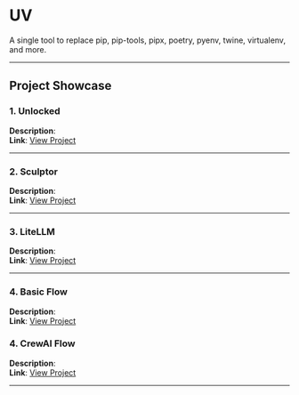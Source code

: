 # UV

A single tool to replace pip, pip-tools, pipx, poetry, pyenv, twine, virtualenv, and more.

---

## Project Showcase

### 1. Unlocked
**Description**:    
**Link**: [View Project](https://github.com/EngineerAbdulQadir/UV/tree/main/Gauge/01%20-%20Unlocked/uv-helloworld)

---

### 2. Sculptor
**Description**:    
**Link**: [View Project](https://github.com/EngineerAbdulQadir/UV/tree/main/Gauge/02%20-%20Sculptor)

---

### 3. LiteLLM
**Description**:    
**Link**: [View Project](https://github.com/EngineerAbdulQadir/UV/tree/main/Gauge/03%20-%20LiteLLM)

---

### 4. Basic Flow
**Description**:   
**Link**: [View Project](https://github.com/EngineerAbdulQadir/UV/tree/main/Gauge/04%20-%20Flow)

### 4. CrewAI Flow
**Description**:   
**Link**: [View Project](https://github.com/EngineerAbdulQadir/UV/tree/main/Gauge/05%20-%20CrewAI%20Flow/grinding)




---